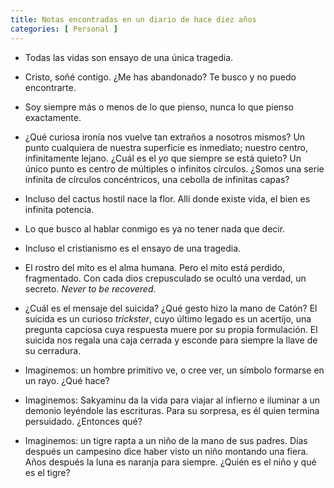 ```yaml
---
title: Notas encontradas en un diario de hace diez años
categories: [ Personal ]
---
```


- Todas las vidas son ensayo de una única tragedia.

- Cristo, soñé contigo. ¿Me has abandonado? Te busco y no puedo encontrarte.

- Soy siempre más o menos de lo que pienso, nunca lo que pienso exactamente. 

- ¿Qué curiosa ironía nos vuelve tan extraños a nosotros mismos? Un punto 
cualquiera de nuestra superficie es inmediato; nuestro centro, infinitamente
lejano. ¿Cuál es el *yo* que siempre se está quieto? Un único punto es centro de
múltiples o infinitos círculos. ¿Somos una serie infinita de círculos
concéntricos, una cebolla de infinitas capas? 

- Incluso del cactus hostil nace la flor. Allí donde existe vida, el bien es
infinita potencia. 

- Lo que busco al hablar conmigo es ya no tener nada que decir. 

- Incluso el cristianismo es el ensayo de una tragedia. 

- El rostro del mito es el alma humana. Pero el mito está perdido, fragmentado. 
Con cada dios crepusculado se ocultó una verdad, un secreto. *Never to be
recovered*. 

- ¿Cuál es el mensaje del suicida? ¿Qué gesto hizo la mano de Catón? El suicida
  es un curioso *trickster*, cuyo último legado es un acertijo, una pregunta
capciosa cuya respuesta muere por su propia formulación. El suicida nos regala
una caja cerrada y esconde para siempre la llave de su cerradura. 

- Imaginemos: un hombre primitivo ve, o cree ver, un símbolo formarse en un
rayo. ¿Qué hace? 

- Imaginemos: Sakyaminu da la vida para viajar al infierno e iluminar a un
demonio leyéndole las escrituras. Para su sorpresa, es él quien termina
persuidado. ¿Entonces qué? 

- Imaginemos: un tigre rapta a un niño de la mano de sus padres. Días después un
campesino dice haber visto un niño montando una fiera. Años después la luna es
naranja para siempre. ¿Quién es el niño y qué es el tigre? 


